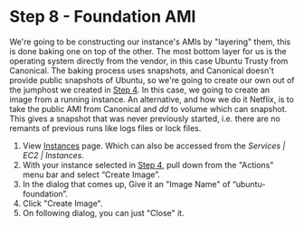 # Step 8 - Foundation AMI

We're going to be constructing our instance's AMIs by "layering" them, this is done baking one on top of the other.
The most bottom layer for us is the operating system directly from the vendor, in this case Ubuntu Trusty from Canonical.
The baking process uses snapshots, and Canonical doesn't provide public snapshots of Ubuntu, so we're going to create our own out of the jumphost we created in [Step 4](Jumphost.md).
In this case, we going to create an image from a running instance. 
An alternative, and how we do it Netflix, is to take the public AMI from Canonical and _dd_ to volume which can snapshot. 
This gives a snapshot that was never previously started, i.e. there are no remants of previous runs like logs files or lock files.

1. View [Instances](https://console.aws.amazon.com/ec2/v2/home?region=us-west-2#Instances:) page. Which can also be accessed from the _Services | EC2 | Instances_.
2. With your instance selected in [Step 4](Jumphost.md), pull down from the "Actions" menu bar and select “Create Image”.
3. In the dialog that comes up, Give it an "Image Name" of “ubuntu-foundation”.
4. Click "Create Image".
5. On following dialog, you can just "Close" it.
